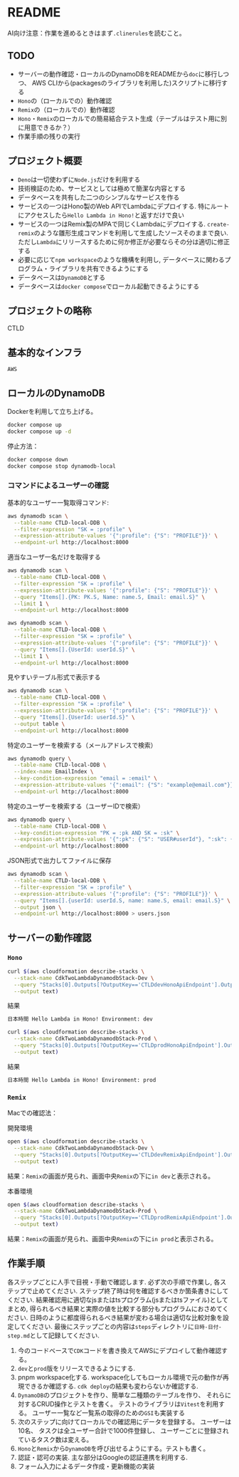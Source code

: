 # README

AI向け注意：作業を進めるときはまず`.clinerules`を読むこと。

## TODO

- サーバーの動作確認・ローカルのDynamoDBをREADMEから`doc`に移行しつつ、
  AWS CLIから(packagesのライブラリを利用した)スクリプトに移行する
- `Hono`の（ローカルでの）動作確認
- `Remix`の（ローカルでの）動作確認
- `Hono`・`Remix`のローカルでの簡易結合テスト生成（テーブルはテスト用に別に用意できるか？）
- 作業手順の残りの実行

## プロジェクト概要

- `Deno`は一切使わずに`Node.js`だけを利用する
- 技術検証のため、サービスとしては極めて簡潔な内容とする
- データベースを共有した二つのシンプルなサービスを作る
- サービスの一つはHono製のWeb APIでLambdaにデプロイする.
  特にルートにアクセスしたら`Hello Lambda in Hono!`と返すだけで良い
- サービスの一つはRemix製のMPAで同じくLambdaにデプロイする.
  `create-remix`のような雛形生成コマンドを利用して生成したソースそのままで良い.
  ただし`Lambda`にリリースするために何か修正が必要ならその分は適切に修正する
- 必要に応じて`npm workspace`のような機構を利用し,
  データベースに関わるプログラム・ライブラリを共有できるようにする
- データベースは`DynamoDB`とする
- データベースは`docker compose`でローカル起動できるようにする

## プロジェクトの略称

CTLD

## 基本的なインフラ

`AWS`

## ローカルのDynamoDB

Dockerを利用して立ち上げる。

```sh
docker compose up
docker compose up -d
```

停止方法：

```sh
docker compose down
docker compose stop dynamodb-local
```

### コマンドによるユーザーの確認

基本的なユーザー一覧取得コマンド:

```sh
aws dynamodb scan \
  --table-name CTLD-local-DDB \
  --filter-expression "SK = :profile" \
  --expression-attribute-values '{":profile": {"S": "PROFILE"}}' \
  --endpoint-url http://localhost:8000
```

適当なユーザ一名だけを取得する

```sh
aws dynamodb scan \
  --table-name CTLD-local-DDB \
  --filter-expression "SK = :profile" \
  --expression-attribute-values '{":profile": {"S": "PROFILE"}}' \
  --query "Items[].{PK: PK.S, Name: name.S, Email: email.S}" \
  --limit 1 \
  --endpoint-url http://localhost:8000

aws dynamodb scan \
  --table-name CTLD-local-DDB \
  --filter-expression "SK = :profile" \
  --expression-attribute-values '{":profile": {"S": "PROFILE"}}' \
  --query "Items[].{UserId: userId.S}" \
  --limit 1 \
  --endpoint-url http://localhost:8000
```

見やすいテーブル形式で表示する

```sh
aws dynamodb scan \
  --table-name CTLD-local-DDB \
  --filter-expression "SK = :profile" \
  --expression-attribute-values '{":profile": {"S": "PROFILE"}}' \
  --query "Items[].{UserId: userId.S}" \
  --output table \
  --endpoint-url http://localhost:8000
```

特定のユーザーを検索する（メールアドレスで検索）

```sh
aws dynamodb query \
  --table-name CTLD-local-DDB \
  --index-name EmailIndex \
  --key-condition-expression "email = :email" \
  --expression-attribute-values '{":email": {"S": "example@email.com"}}' \
  --endpoint-url http://localhost:8000
```

特定のユーザーを検索する（ユーザーIDで検索）

```sh
aws dynamodb query \
  --table-name CTLD-local-DDB \
  --key-condition-expression "PK = :pk AND SK = :sk" \
  --expression-attribute-values '{":pk": {"S": "USER#userId"}, ":sk": {"S": "PROFILE"}}' \
  --endpoint-url http://localhost:8000
```

JSON形式で出力してファイルに保存

```sh
aws dynamodb scan \
  --table-name CTLD-local-DDB \
  --filter-expression "SK = :profile" \
  --expression-attribute-values '{":profile": {"S": "PROFILE"}}' \
  --query "Items[].{userId: userId.S, name: name.S, email: email.S}" \
  --output json \
  --endpoint-url http://localhost:8000 > users.json
```

## サーバーの動作確認

### `Hono`

```sh
curl $(aws cloudformation describe-stacks \
  --stack-name CdkTwoLambdaDynamodbStack-Dev \
  --query "Stacks[0].Outputs[?OutputKey=='CTLDdevHonoApiEndpoint'].OutputValue" \
  --output text)
```

結果

```txt
日本時間 Hello Lambda in Hono! Environment: dev
```

```sh
curl $(aws cloudformation describe-stacks \
  --stack-name CdkTwoLambdaDynamodbStack-Prod \
  --query "Stacks[0].Outputs[?OutputKey=='CTLDprodHonoApiEndpoint'].OutputValue" \
  --output text)
```

結果

```txt
日本時間 Hello Lambda in Hono! Environment: prod
```

### `Remix`

Macでの確認法：

開発環境

```sh
open $(aws cloudformation describe-stacks \
  --stack-name CdkTwoLambdaDynamodbStack-Dev \
  --query "Stacks[0].Outputs[?OutputKey=='CTLDdevRemixApiEndpoint'].OutputValue" \
  --output text)
```

結果：`Remix`の画面が見られ、画面中央`Remix`の下に`in dev`と表示される。

本番環境

```sh
open $(aws cloudformation describe-stacks \
  --stack-name CdkTwoLambdaDynamodbStack-Prod \
  --query "Stacks[0].Outputs[?OutputKey=='CTLDprodRemixApiEndpoint'].OutputValue" \
  --output text)
```

結果：`Remix`の画面が見られ、画面中央`Remix`の下に`in prod`と表示される。

## 作業手順

各ステップごとに人手で目視・手動で確認します.
必ず次の手順で作業し,
各ステップで止めてください.
ステップ終了時は何を確認するべきか箇条書きにしてください.
結果確認用に適切なjsまたはtsプログラム(jsまたはtsファイル)としてまとめ,
得られるべき結果と実際の値を比較する部分もプログラムにおさめてください.
日時のように都度得られるべき結果が変わる場合は適切な比較対象を設定してください.
最後にステップごとの内容は`steps`ディレクトリに`日時-日付-step.md`として記録してください.

1. 今のコードベースで`CDK`コードを書き換えてAWSにデプロイして動作確認する。
2. `dev`と`prod`版をリリースできるようにする.
3. pnpm workspace化する.
   workspace化してもローカル環境で元の動作が再現できるか確認する.
   `cdk deploy`の結果も変わらないか確認する.
4. `DynamoDB`のプロジェクトを作り、簡単な二種類のテーブルを作り、
   それらに対するCRUD操作とテストを書く。
   テストのライブラリは`Vitest`を利用する。
   ユーザー一覧など一覧系の取得のための`GSI`も実装する
5. 次のステップに向けてローカルでの確認用にデータを登録する。
   ユーザーは10名、
   タスクは全ユーザー合計で1000件登録し、
   ユーザーごとに登録されているタスク数は変える。
6. `Hono`と`Remix`から`DynamoDB`を呼び出せるようにする。テストも書く。
7. 認証・認可の実装.
   主な部分はGoogleの認証連携を利用する.
8. フォーム入力によるデータ作成・更新機能の実装
